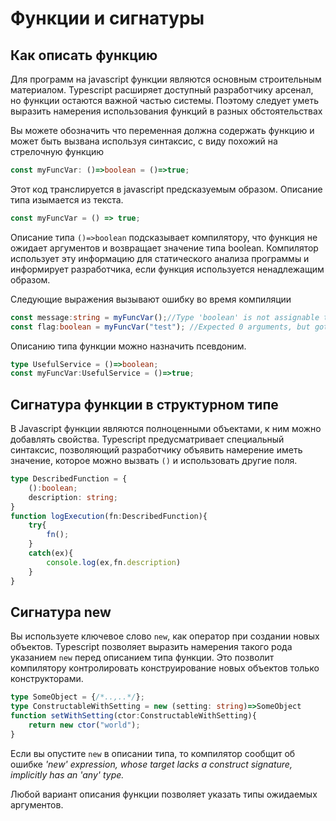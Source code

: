 # Функции и сигнатуры
## Как описать функцию
Для программ на javascript функции являются основным строительным материалом. Typescript расширяет доступный разработчику арсенал, но функции остаются важной частью системы. Поэтому следует уметь выразить намерения использования функций в разных обстоятельствах

Вы можете обозначить что переменная должна содержать функцию и может быть вызвана используя синтаксис, с виду похожий на стрелочную функцию

```typescript
const myFuncVar: ()=>boolean = ()=>true;
```
Этот код транслируется в javascript предсказуемым образом. Описание типа изымается из текста.

```javascript
const myFuncVar = () => true;
```
Описание типа `()=>boolean` подсказывает компилятору, что функция не ожидает аргументов и возвращает значение типа boolean. Компилятор использует эту информацию для статического анализа программы и информирует разработчика, если функция используется ненадлежащим образом.

Следующие выражения вызывают ошибку во время компиляции

```typescript
const message:string = myFuncVar();//Type 'boolean' is not assignable to type 'string'.
const flag:boolean = myFuncVar("test"); //Expected 0 arguments, but got 1.
```
Описанию типа функции можно назначить псевдоним.
```typescript
type UsefulService = ()=>boolean;
const myFuncVar:UsefulService = ()=>true;
```
## Сигнатура функции в структурном типе
В Javascript функции являются полноценными объектами, к ним можно добавлять свойства. Typescript предусматривает специальный синтаксис, позволяющий разработчику объявить намерение иметь значение, которое можно вызвать `()` и использовать другие поля.

```typescript
type DescribedFunction = {
    ():boolean;
    description: string;
}
function logExecution(fn:DescribedFunction){
    try{
        fn();
    }
    catch(ex){
        console.log(ex,fn.description)
    }
}
```

## Сигнатура new
Вы используете ключевое слово `new`, как оператор при создании новых объектов. Typescript позволяет выразить намерения такого рода указанием `new` перед описанием типа функции. Это позволит компилятору контролировать конструирование новых объектов только конструкторами.

```typescript
type SomeObject = {/*..,..*/};
type ConstructableWithSetting = new (setting: string)=>SomeObject
function setWithSetting(ctor:ConstructableWithSetting){
    return new ctor("world");
}
```

Если вы опустите `new` в описании типа, то компилятор сообщит об ошибке
*'new' expression, whose target lacks a construct signature, implicitly has an 'any' type.*

Любой вариант описания функции позволяет указать типы ожидаемых аргументов.
